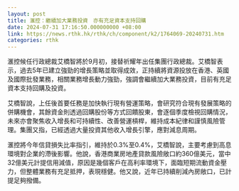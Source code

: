 ```yaml
---
layout: post
title: 滙控：繼續加大業務投資　亦有充足資本支持回購
date: 2024-07-31 17:16:50.000000000 +08:00
link: https://news.rthk.hk/rthk/ch/component/k2/1764069-20240731.htm
categories: rthk
---
```


滙控候任行政總裁艾橋智將於9月初，接替祈耀年出任集團行政總裁。艾橋智表示，過去5年已建立強勁的增長策略並取得成效，正持續將資源投放在香港、英國及國際批發業務，相關業務增長動力強勁，強調會繼續加大業務投資，目前有充足資本支持回購及投資。

艾橋智說，上任後首要任務是加快執行現有營運策略，會研究符合現有發展策略的併購機會，其餘資金則透過回購股份等方式回饋股東，會逐個季度檢視回購情況，未來亦會聚焦收入增長和可持續性、改善營運槓桿，維持成本紀律和謹慎風險管理。集團又指，已經透過大量投資其他收入增長引擎，應對減息周期。

滙控將今年信貸損失比率指引，維持於0.3%至0.4%，艾橋智說，主要考慮到高息環境對企業的滯後影響。他說，香港商業房地產貸款風險敞口約360億美元，當中32億美元計提信用減值，原因是幾個客戶在高利率環境下，面臨短期流動資金壓力，但整體業務有充足抵押，表現穩健。他又說，近年已持續削減內房敞口，已計提足夠撥備。
